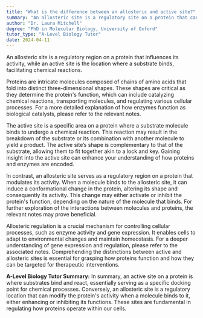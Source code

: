 ```yaml
---
title: "What is the difference between an allosteric and active site?"
summary: "An allosteric site is a regulatory site on a protein that can affect its activity, while an active site is where a substrate binds and chemical reactions occur."
author: "Dr. Laura Mitchell"
degree: "PhD in Molecular Biology, University of Oxford"
tutor_type: "A-Level Biology Tutor"
date: 2024-04-11
---
```


An allosteric site is a regulatory region on a protein that influences its activity, while an active site is the location where a substrate binds, facilitating chemical reactions.

Proteins are intricate molecules composed of chains of amino acids that fold into distinct three-dimensional shapes. These shapes are critical as they determine the protein's function, which can include catalyzing chemical reactions, transporting molecules, and regulating various cellular processes. For a more detailed explanation of how enzymes function as biological catalysts, please refer to the relevant notes.

The active site is a specific area on a protein where a substrate molecule binds to undergo a chemical reaction. This reaction may result in the breakdown of the substrate or its combination with another molecule to yield a product. The active site’s shape is complementary to that of the substrate, allowing them to fit together akin to a lock and key. Gaining insight into the active site can enhance your understanding of how proteins and enzymes are encoded.

In contrast, an allosteric site serves as a regulatory region on a protein that modulates its activity. When a molecule binds to the allosteric site, it can induce a conformational change in the protein, altering its shape and consequently its activity. This change may either activate or inhibit the protein's function, depending on the nature of the molecule that binds. For further exploration of the interactions between molecules and proteins, the relevant notes may prove beneficial.

Allosteric regulation is a crucial mechanism for controlling cellular processes, such as enzyme activity and gene expression. It enables cells to adapt to environmental changes and maintain homeostasis. For a deeper understanding of gene expression and regulation, please refer to the associated notes. Comprehending the distinctions between active and allosteric sites is essential for grasping how proteins function and how they can be targeted for therapeutic interventions.

**A-Level Biology Tutor Summary:** In summary, an active site on a protein is where substrates bind and react, essentially serving as a specific docking point for chemical processes. Conversely, an allosteric site is a regulatory location that can modify the protein's activity when a molecule binds to it, either enhancing or inhibiting its functions. These sites are fundamental in regulating how proteins operate within our cells.
    